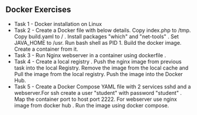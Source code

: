 ## Docker Exercises
- Task 1 - Docker installation on Linux
- Task 2 - Create a Docker file with below details. Copy index.php to /tmp. Copy build.yaml to / . Install packages "which" and "net-tools" . Set JAVA_HOME to /usr. Run bash shell as PID 1. Build the docker image. Create a container from it.           
- Task 3 - Run Nginx webserver in a container using dockerfile .
- Task 4 - Create a local registry . Push the nginx image from previous task into the local Registry. Remove the image from the local cache and Pull the image from the local registry. Push the image into the Docker Hub.
- Task 5 - Create a Docker Compose YAML file with 2 services sshd and a webserver.For ssh create a user "student" with password "student" . Map the container port to host port 2222. For webserver use nginx image from docker hub . Run the image using docker compose.
